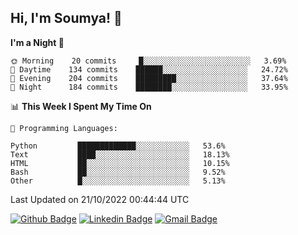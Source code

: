 ## Hi, I'm Soumya! 👋

<!--START_SECTION:waka-->
**I'm a Night 🦉** 

```text
🌞 Morning    20 commits     █░░░░░░░░░░░░░░░░░░░░░░░░   3.69% 
🌆 Daytime    134 commits    ██████░░░░░░░░░░░░░░░░░░░   24.72% 
🌃 Evening    204 commits    █████████░░░░░░░░░░░░░░░░   37.64% 
🌙 Night      184 commits    ████████░░░░░░░░░░░░░░░░░   33.95%

```


📊 **This Week I Spent My Time On** 

```text
💬 Programming Languages: 

Python         █████████████░░░░░░░░░░░░   53.6% 
Text           ████░░░░░░░░░░░░░░░░░░░░░   18.13% 
HTML           ██░░░░░░░░░░░░░░░░░░░░░░░   10.15% 
Bash           ██░░░░░░░░░░░░░░░░░░░░░░░   9.52% 
Other          █░░░░░░░░░░░░░░░░░░░░░░░░   5.13%
```


 Last Updated on 21/10/2022 00:44:44 UTC
<!--END_SECTION:waka-->

[![Github Badge](https://img.shields.io/badge/-rubyruins-grey?style=for-the-badge&logo=github&logoColor=white&link=https://github.com/rubyruins/)](https://www.github.com/rubyruins/) 
[![Linkedin Badge](https://img.shields.io/badge/-Soumya%20Parekh-0072b1?style=for-the-badge&logo=Linkedin&logoColor=white&link=https://www.linkedin.com/in/Soumya-Parekh/)](https://www.linkedin.com/in/Soumya-Parekh/) 
[![Gmail Badge](https://img.shields.io/badge/-soumyaparekh.me@gmail.com-c14438?style=for-the-badge&logo=Gmail&logoColor=white&link=mailto:soumyaparekh.me@gmail.com)](mailto:soumyaparekh.me@gmail.com) 
